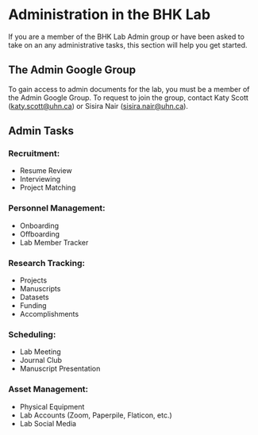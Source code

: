 # Administration in the BHK Lab

If you are a member of the BHK Lab Admin group or have been asked to take on an any administrative tasks, this section will help you get started.

## The Admin Google Group

To gain access to admin documents for the lab, you must be a member of the Admin Google Group. To request to join the group, contact Katy Scott (katy.scott@uhn.ca) or Sisira Nair (sisira.nair@uhn.ca).

## Admin Tasks

### Recruitment:

- Resume Review
- Interviewing
- Project Matching

### Personnel Management:

- Onboarding
- Offboarding
- Lab Member Tracker

### Research Tracking:

- Projects
- Manuscripts
- Datasets
- Funding
- Accomplishments

### Scheduling:

- Lab Meeting
- Journal Club
- Manuscript Presentation

### Asset Management:

- Physical Equipment
- Lab Accounts (Zoom, Paperpile, Flaticon, etc.)
- Lab Social Media


